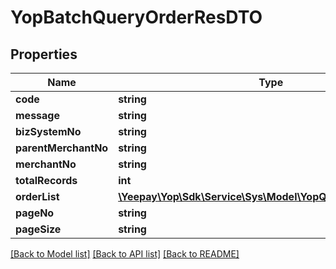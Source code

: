 # YopBatchQueryOrderResDTO

## Properties
Name | Type | Description | Notes
------------ | ------------- | ------------- | -------------
**code** | **string** |  | [optional] 
**message** | **string** |  | [optional] 
**bizSystemNo** | **string** |  | [optional] 
**parentMerchantNo** | **string** |  | [optional] 
**merchantNo** | **string** |  | [optional] 
**totalRecords** | **int** |  | [optional] 
**orderList** | [**\Yeepay\Yop\Sdk\Service\Sys\Model\YopQueryOrderResDTO[]**](YopQueryOrderResDTO.md) |  | [optional] 
**pageNo** | **string** |  | [optional] 
**pageSize** | **string** |  | [optional] 

[[Back to Model list]](../README.md#documentation-for-models) [[Back to API list]](../README.md#documentation-for-api-endpoints) [[Back to README]](../README.md)


